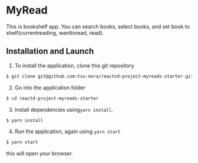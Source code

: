 # MyRead

This is bookshelf app. You can search books, select books, and set book to shelf(currentreading, wanttoread, read).

## Installation and Launch

1. To install the application, clone this git repository

```bash
$ git clone git@github.com:tsu-nera/reactnd-project-myreads-starter.git
```

2. Go into the application folder

```bash
$ cd reactd-project-myreads-starter
```

3. Install dependencies using`yarn install`.

```bash
$ yarn install
```

4. Run the application, again using `yarn start`

```bash
$ yarn start
```

this will open your browser.